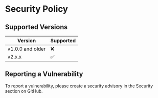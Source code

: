 # Security Policy

## Supported Versions

| Version           | Supported          |
| ----------------- | ------------------ |
| v1.0.0 and older  | :x:                |
| v2.x.x            | :white_check_mark: |

## Reporting a Vulnerability

To report a vulnerability, please create a
[security advisory](https://github.com/owdex/owdex/security/advisories/new) in the
Security section on GitHub.
